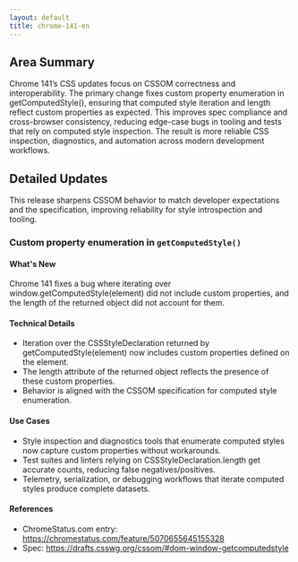 ```yaml
---
layout: default
title: chrome-141-en
---
```


## Area Summary

Chrome 141’s CSS updates focus on CSSOM correctness and interoperability. The primary change fixes custom property enumeration in getComputedStyle(), ensuring that computed style iteration and length reflect custom properties as expected. This improves spec compliance and cross-browser consistency, reducing edge-case bugs in tooling and tests that rely on computed style inspection. The result is more reliable CSS inspection, diagnostics, and automation across modern development workflows.

## Detailed Updates

This release sharpens CSSOM behavior to match developer expectations and the specification, improving reliability for style introspection and tooling.

### Custom property enumeration in `getComputedStyle()`

#### What's New
Chrome 141 fixes a bug where iterating over window.getComputedStyle(element) did not include custom properties, and the length of the returned object did not account for them.

#### Technical Details
- Iteration over the CSSStyleDeclaration returned by getComputedStyle(element) now includes custom properties defined on the element.
- The length attribute of the returned object reflects the presence of these custom properties.
- Behavior is aligned with the CSSOM specification for computed style enumeration.

#### Use Cases
- Style inspection and diagnostics tools that enumerate computed styles now capture custom properties without workarounds.
- Test suites and linters relying on CSSStyleDeclaration.length get accurate counts, reducing false negatives/positives.
- Telemetry, serialization, or debugging workflows that iterate computed styles produce complete datasets.

#### References
- ChromeStatus.com entry: https://chromestatus.com/feature/5070655645155328
- Spec: https://drafts.csswg.org/cssom/#dom-window-getcomputedstyle
